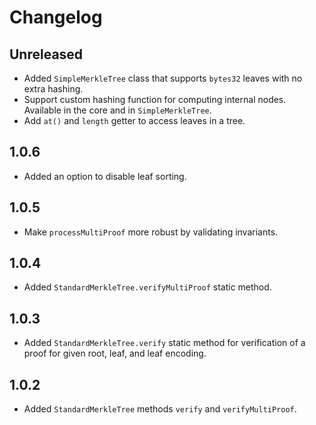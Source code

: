 # Changelog

## Unreleased

- Added `SimpleMerkleTree` class that supports `bytes32` leaves with no extra hashing.
- Support custom hashing function for computing internal nodes. Available in the core and in `SimpleMerkleTree`.
- Add `at()` and `length` getter to access leaves in a tree.

## 1.0.6

- Added an option to disable leaf sorting.

## 1.0.5

- Make `processMultiProof` more robust by validating invariants.

## 1.0.4

- Added `StandardMerkleTree.verifyMultiProof` static method.

## 1.0.3

- Added `StandardMerkleTree.verify` static method for verification of a proof for given root, leaf, and leaf encoding.

## 1.0.2

- Added `StandardMerkleTree` methods `verify` and `verifyMultiProof`.

